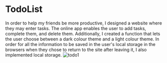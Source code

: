 # TodoList
In order to help my friends be more productive, I designed a website where they may enter tasks. The online app enables the user to add tasks, complete them, and delete them. Additionally, I created a function that lets the user choose between a dark colour theme and a light colour theme. In order for all the information to be saved in the user's local storage in the browsers when they chose to return to the site after leaving it, I also implemented local storage.
![todo1](https://user-images.githubusercontent.com/88166536/199549035-528600f0-a831-42e3-8bda-98454c7b0f1e.PNG)
